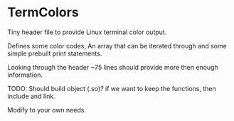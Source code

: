 # TermColors
Tiny header file to provide Linux terminal color output.


Defines some color codes, An array that can be iterated through
and some simple prebuilt print statements. 

Looking through the header ~75 lines should provide more then enough
information.

TODO:
  Should build object (.so)? if we want to keep the functions,
  then include and link.

Modify to your own needs.
